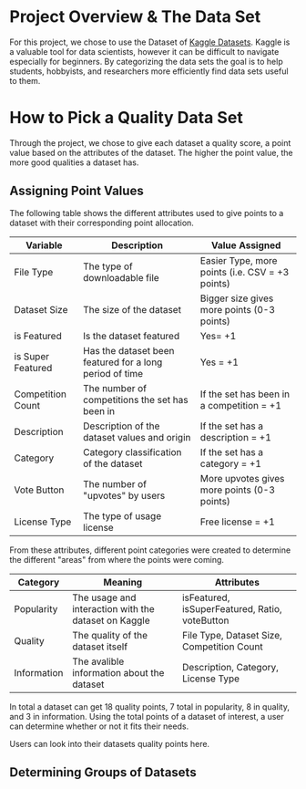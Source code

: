 # Project Overview & The Data Set

For this project, we chose to use the Dataset of [Kaggle Datasets](https://www.kaggle.com/morriswongch/kaggle-datasets). Kaggle is a valuable tool for data scientists, however it can be difficult to navigate especially for beginners. By categorizing the data sets the goal is to help students, hobbyists, and researchers more efficiently find data sets useful to them.

# How to Pick a Quality Data Set
Through the project, we chose to give each dataset a quality score, a point value based on the attributes of the dataset. The higher the point value, the more good qualities a dataset has. 

## Assigning Point Values
The following table shows the different attributes used to give points to a dataset with their corresponding point allocation. 

| Variable      | Description | Value Assigned|
| ------------- | ------------- | ------------- |
| File Type     | The type of downloadable file |Easier Type, more points (i.e. CSV = +3 points)  |
| Dataset Size  | The size of the dataset | Bigger size gives more points (0-3 points)  | 
| is Featured | Is the dataset featured| Yes= +1|
|is Super Featured | Has the dataset been featured for a long period of time| Yes = +1|
|Competition Count|The number of competitions the set has been in| If the set has been in a competition = +1|
|Description| Description of the dataset values and origin| If the set has a description = +1|
|Category| Category classification of the dataset| If the set has a category = +1|
|Vote Button|The number of "upvotes" by users| More upvotes gives more points (0-3 points)|
|License Type| The type of usage license | Free license  = +1 |

From these attributes, different point categories were created to determine the different "areas" from where the points were coming. 

| Category | Meaning | Attributes|
| ------------- | ------------- |------------- |
| Popularity | The usage and interaction with the dataset on Kaggle | isFeatured, isSuperFeatured, Ratio, voteButton|
|Quality|The quality of the dataset itself | File Type, Dataset Size, Competition Count|
|Information| The avalible information about the dataset| Description, Category, License Type|

In total a dataset can get 18 quality points, 7 total in popularity, 8 in quality, and 3 in information. Using the total points of a dataset of interest, a user can determine whether or not it fits their needs. 

Users can look into their datasets quality points here. 

## Determining Groups of Datasets














